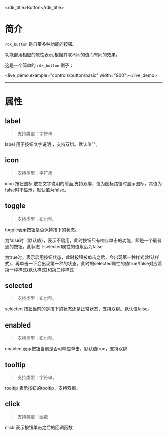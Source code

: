 <rdk_title>Button</rdk_title>

# 简介 #
`rdk_button` 是自带多种功能的按钮。

功能都用相应的属性表示,根据其取不同的值而有同的效果。

这是一个简单的 `rdk_button` 例子：

<live_demo example="controls/button/basic" width="900"></live_demo>

---
# 属性 #

## label ##
> 支持类型：字符串

label 用于按钮文字说明 ，支持双绑。默认值""。

## icon ##
> 支持类型：字符串

icon 按钮图标,放在文字说明的前面,支持双绑，值为图标路径时显示图标，其值为false时不显示，默认值为false。

## toggle ##
> 支持类型：布尔型。

toggle表示按钮是否保持按下的状态。

为false时（默认值），表示不启用，此时按钮只有响应单击的功能，即是一个最普通的按钮。此状态下selected属性的值永远为false

为true时，表示启用按钮状态，此时按钮被单击之后，会出现第一种样式(默认样式)，再单击一下会出现第一种的状态。此时的selected属性的值true/false对应着第一种样式(默认样式)和第二种样式

## selected ##
> 支持类型：布尔型。

selected 按钮当前的是按下的状态还是正常状态，支持双绑。默认值false。

## enabled ##
> 支持类型：布尔型。

enabled 表示按钮当前是否可响应单击，默认值true，支持双绑

## tooltip ##
> 支持类型：字符串。

tooltip 表示按钮的tooltip，支持双绑。

## click ##
> 支持类型：函数

click 表示按钮单击之后的回调函数

